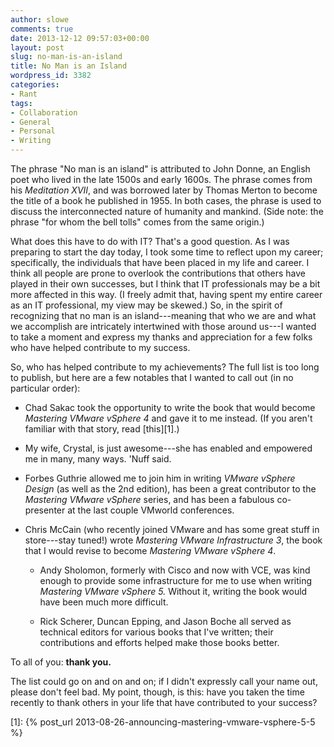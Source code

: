 ```yaml
---
author: slowe
comments: true
date: 2013-12-12 09:57:03+00:00
layout: post
slug: no-man-is-an-island
title: No Man is an Island
wordpress_id: 3382
categories:
- Rant
tags:
- Collaboration
- General
- Personal
- Writing
---
```


The phrase "No man is an island" is attributed to John Donne, an English poet who lived in the late 1500s and early 1600s. The phrase comes from his _Meditation XVII_, and was borrowed later by Thomas Merton to become the title of a book he published in 1955. In both cases, the phrase is used to discuss the interconnected nature of humanity and mankind. (Side note: the phrase "for whom the bell tolls" comes from the same origin.)

What does this have to do with IT? That's a good question. As I was preparing to start the day today, I took some time to reflect upon my career; specifically, the individuals that have been placed in my life and career. I think all people are prone to overlook the contributions that others have played in their own successes, but I think that IT professionals may be a bit more affected in this way. (I freely admit that, having spent my entire career as an IT professional, my view may be skewed.) So, in the spirit of recognizing that no man is an island---meaning that who we are and what we accomplish are intricately intertwined with those around us---I wanted to take a moment and express my thanks and appreciation for a few folks who have helped contribute to my success.

So, who has helped contribute to my achievements? The full list is too long to publish, but here are a few notables that I wanted to call out (in no particular order):

* Chad Sakac took the opportunity to write the book that would become _Mastering VMware vSphere 4_ and gave it to me instead. (If you aren't familiar with that story, read [this][1].)

* My wife, Crystal, is just awesome---she has enabled and empowered me in many, many ways. 'Nuff said.

* Forbes Guthrie allowed me to join him in writing _VMware vSphere Design_ (as well as the 2nd edition), has been a great contributor to the _Mastering VMware vSphere_ series, and has been a fabulous co-presenter at the last couple VMworld conferences.

* Chris McCain (who recently joined VMware and has some great stuff in store---stay tuned!) wrote _Mastering VMware Infrastructure 3_, the book that I would revise to become _Mastering VMware vSphere 4_.

  * Andy Sholomon, formerly with Cisco and now with VCE, was kind enough to provide some infrastructure for me to use when writing _Mastering VMware vSphere 5._ Without it, writing the book would have been much more difficult.

  * Rick Scherer, Duncan Epping, and Jason Boche all served as technical editors for various books that I've written; their contributions and efforts helped make those books better.

To all of you: **thank you.**

The list could go on and on and on; if I didn't expressly call your name out, please don't feel bad. My point, though, is this: have you taken the time recently to thank others in your life that have contributed to your success?

[1]: {% post_url 2013-08-26-announcing-mastering-vmware-vsphere-5-5 %}
